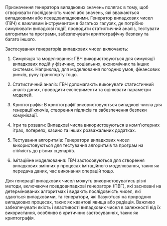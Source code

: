 Призначення генератора випадкових значень полягає в тому, щоб створювати послідовність чисел або значень, які вважаються випадковими або псевдовипадковими. Генератор випадкових чисел (ГВЧ) є важливим інструментом в багатьох галузях, де потрібно симулювати випадкові події, проводити статистичний аналіз, тестувати алгоритми та програми, забезпечувати криптографічну безпеку та багато іншого.

Застосування генераторів випадкових чисел включають:

1. Симуляція та моделювання: ГВЧ використовуються для симуляції випадкових подій у фізичних, соціальних, економічних та інших системах. Наприклад, для моделювання погодних умов, фінансових ринків, руху транспорту тощо.

2. Статистичний аналіз: ГВЧ допомагають виконувати статистичний аналіз даних, проводити експерименти та оцінювати параметри моделей.

3. Криптографія: В криптографії використовуються випадкові числа для генерації ключів, створення підписів та забезпечення безпеки комунікації.

4. Ігри та розваги: Випадкові числа використовуються в комп'ютерних іграх, лотереях, казино та інших розважальних додатках.

5. Тестування алгоритмів: Генератори випадкових чисел використовуються для тестування алгоритмів та програм на стійкість до різних сценаріїв.

6. Імітаційне моделювання: ГВЧ застосовуються для створення випадкових змінних у процесах імітаційного моделювання, таких як передача даних, час виконання операцій тощо.

Для генерації випадкових чисел можуть використовуватись різні методи, включаючи псевдовипадкові генератори (ПВГ), які засновані на детермінованих алгоритмах і видають послідовність чисел, які здаються випадковими, та генератори, які базуються на природних випадкових процесах, таких як квантові явища або радіація. Важливо забезпечувати якість і властивості випадкових чисел в залежності від їх використання, особливо в критичних застосуваннях, таких як криптографія.
